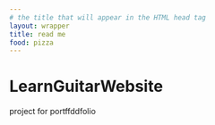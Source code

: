 ```yaml
---
# the title that will appear in the HTML head tag
layout: wrapper
title: read me
food: pizza
---
```

# LearnGuitarWebsite
project for portffddfolio
